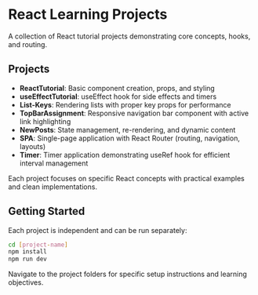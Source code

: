 # React Learning Projects

A collection of React tutorial projects demonstrating core concepts, hooks, and routing.

## Projects

- **ReactTutorial**: Basic component creation, props, and styling
- **useEffectTutorial**: useEffect hook for side effects and timers
- **List-Keys**: Rendering lists with proper key props for performance
- **TopBarAssignment**: Responsive navigation bar component with active link highlighting
- **NewPosts**: State management, re-rendering, and dynamic content
- **SPA**: Single-page application with React Router (routing, navigation, layouts)
- **Timer**: Timer application demonstrating useRef hook for efficient interval management

Each project focuses on specific React concepts with practical examples and clean implementations.

## Getting Started

Each project is independent and can be run separately:

```bash
cd [project-name]
npm install
npm run dev
```

Navigate to the project folders for specific setup instructions and learning objectives.
